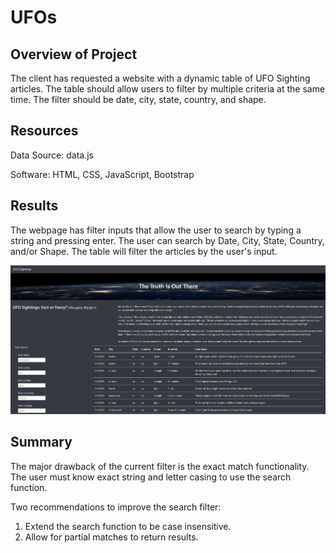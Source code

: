 # UFOs

## Overview of Project
The client has requested a website with a dynamic table of UFO Sighting articles. The table should allow users to filter by multiple criteria at the same time. The filter should be date, city, state, country, and shape.

## Resources
Data Source: data.js

Software: HTML, CSS, JavaScript, Bootstrap  

## Results
The webpage has filter inputs that allow the user to search by typing a string and pressing enter. The user can search by Date, City, State, Country, and/or Shape. The table will filter the articles by the user's input.

![UFO_Sightings_Website](Analysis/UFO_Sightings_Website.png)

## Summary
The major drawback of the current filter is the exact match functionality. The user must know exact string and letter casing to use the search function.

Two recommendations to improve the search filter:
1. Extend the search function to be case insensitive.
2. Allow for partial matches to return results.